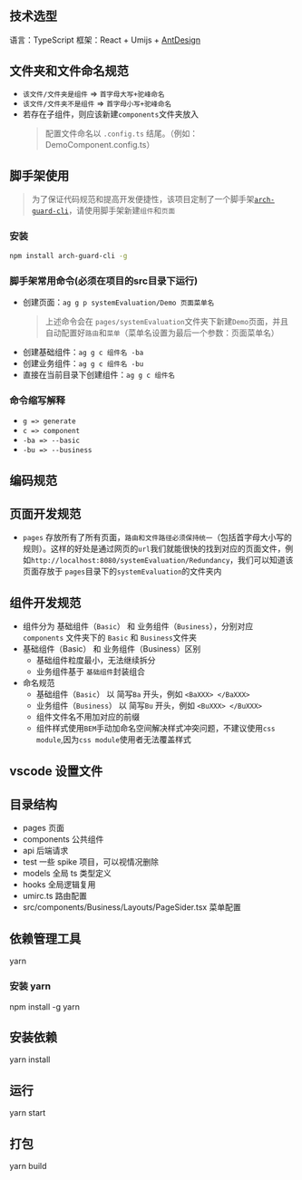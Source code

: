## 技术选型

语言：TypeScript
框架：React + Umijs + [AntDesign](https://ant.design/docs/react/introduce-cn)

## 文件夹和文件命名规范

- `该文件/文件夹是组件` => `首字母大写+驼峰命名`
- `该文件/文件夹不是组件` => `首字母小写+驼峰命名`
- 若存在子组件，则应该新建`components`文件夹放入
  > 配置文件命名以 `.config.ts` 结尾。（例如：DemoComponent.config.ts）

## 脚手架使用

> 为了保证代码规范和提高开发便捷性，该项目定制了一个脚手架[`arch-guard-cli`](https://github.com/archguard/arch-guard-cli)，请使用脚手架新建`组件`和`页面`

### 安装

```bash
npm install arch-guard-cli -g
```

### 脚手架常用命令(必须在项目的**src**目录下运行)

- 创建页面：`ag g p systemEvaluation/Demo 页面菜单名`
  > 上述命令会在 `pages/systemEvaluation`文件夹下新建`Demo`页面，并且自动配置好`路由`和`菜单`（菜单名设置为最后一个参数：页面菜单名）
- 创建基础组件：`ag g c 组件名 -ba`
- 创建业务组件：`ag g c 组件名 -bu`
- 直接在当前目录下创建组件：`ag g c 组件名`

### 命令缩写解释

- `g => generate`
- `c => component`
- `-ba => --basic`
- `-bu => --business`

## 编码规范

## 页面开发规范

- `pages` 存放所有了所有页面，`路由和文件路径必须保持统一`（包括首字母大小写的规则）。这样的好处是通过网页的`url`我们就能很快的找到对应的页面文件，例如`http://localhost:8080/systemEvaluation/Redundancy`，我们可以知道该页面存放于 `pages`目录下的`systemEvaluation`的文件夹内

## 组件开发规范

- 组件分为 基础组件（`Basic`） 和 业务组件（`Business`），分别对应 `components` 文件夹下的 `Basic` 和 `Business`文件夹
- 基础组件（Basic） 和 业务组件（Business）区别
  - 基础组件粒度最小，无法继续拆分
  - 业务组件基于 `基础组件`封装组合
- 命名规范
  - 基础组件（`Basic`） 以 简写`Ba` 开头，例如 `<BaXXX> </BaXXX>`
  - 业务组件（`Business`） 以 简写`Bu` 开头，例如 `<BuXXX> </BuXXX>`
  - 组件文件名不用加对应的前缀
  - 组件样式使用`BEM`手动加命名空间解决样式冲突问题，不建议使用`css module`,因为`css module`使用者无法覆盖样式

## vscode 设置文件

## 目录结构

- pages 页面
- components 公共组件
- api 后端请求
- test 一些 spike 项目，可以视情况删除
- models 全局 ts 类型定义
- hooks 全局逻辑复用
- umirc.ts 路由配置
- src/components/Business/Layouts/PageSider.tsx 菜单配置

## 依赖管理工具

yarn

### 安装 yarn

npm install -g yarn

## 安装依赖

yarn install

## 运行

yarn start

## 打包

yarn build
